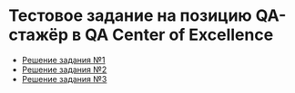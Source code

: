 Тестовое задание на позицию QA-стажёр в QA Center of Excellence
===============================================================
* [Решение задания №1](task-1.md) 
* [Решение задания №2](test_for_trainee_Avito/task-2/)
* [Решение задания №3](task-3.md)
